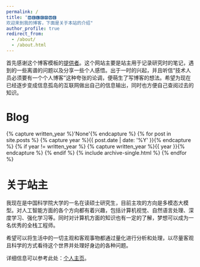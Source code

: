 ```yaml
---
permalink: /
title: "🆆🅴🅻🅲🅾🅼🅴 
欢迎来到我的博客，下面是关于本站的介绍"
author_profile: true
redirect_from: 
  - /about/
  - /about.html
---
```


首先感谢这个博客模板的[提供者](https://github.com/academicpages/academicpages.github.io)。这个网站主要是站主用于记录研究时的笔记，遇到的一些离谱的问题以及分享一些个人感悟。出于一时的兴起，并且听信“技术人员必须要有一个个人博客”这种夸张的论调，便萌生了写博客的想法。希望为现在已经逐步变成信息孤岛的互联网做出自己的信息输出，同时也方便自己查阅过去的知识。

Blog
======

{% capture written_year %}'None'{% endcapture %}
{% for post in site.posts %}
  {% capture year %}{{ post.date | date: '%Y' }}{% endcapture %}
  {% if year != written_year %}
        {% capture written_year %}{{ year }}{% endcapture %}
  {% endif %}
  {% include archive-single.html %}
{% endfor %}



关于站主
======

我现在是中国科学院大学的一名在读硕士研究生，目前主攻的方向是多模态大模型。对人工智能方面的各个方向都有着兴趣，包括计算机视觉、自然语言处理、深度学习、强化学习等。同时对计算机方面的知识也有一定的了解，梦想可以成为一名优秀的全栈工程师。

希望可以将生活中的一切主观和客观事物都通过量化进行分析和处理，以尽量客观且科学的方式看待这个世界并处理好身边的各种问题。

详细信息可以参考此处：[个人主页](https://senmo996.github.io/cv/)。